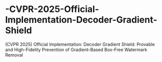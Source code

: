 # -CVPR-2025-Official-Implementation-Decoder-Gradient-Shield
(CVPR 2025) Official Implementation: Decoder Gradient Shield: Provable and High-Fidelity Prevention of Gradient-Based Box-Free Watermark Removal
